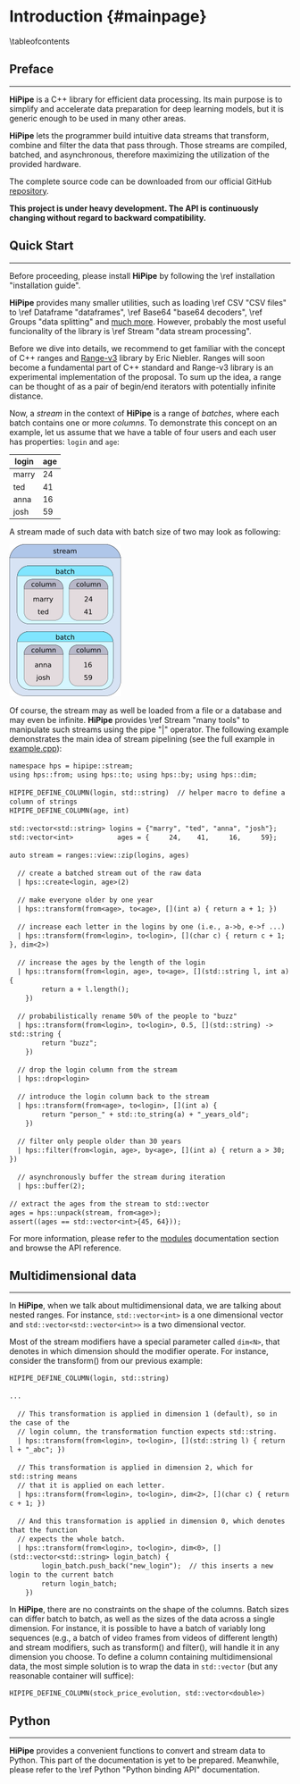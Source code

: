 Introduction {#mainpage}
============

\tableofcontents

Preface
-------
---

__HiPipe__ is a C++ library for efficient data processing. Its main purpose is to simplify
and accelerate data preparation for deep learning models, but it is generic enough to be used
in many other areas.

__HiPipe__ lets the programmer build intuitive data streams that transform,
combine and filter the data that pass through. Those streams are compiled,
batched, and asynchronous, therefore maximizing the utilization of the provided
hardware.

The complete source code can be downloaded from our official GitHub
[repository](https://github.com/iterait/hipipe).

**This project is under heavy development. The API is continuously changing without regard
to backward compatibility.**

Quick Start
-----------
---

Before proceeding, please install __HiPipe__ by following the
\ref installation "installation guide".

__HiPipe__ provides many smaller utilities, such as loading \ref CSV "CSV files" to
\ref Dataframe "dataframes", \ref Base64 "base64 decoders",
\ref Groups "data splitting" and [much more](modules.html). However, probably the most
useful funcionality of the library is \ref Stream "data stream processing".

Before we dive into details, we recommend to get familiar with the concept of C++
ranges and [Range-v3](http://ericniebler.github.io/range-v3/) library by Eric Niebler.
Ranges will soon become a fundamental part of C++ standard and Range-v3 library
is an experimental implementation of the proposal. To sum up the idea, a range can be
thought of as a pair of begin/end iterators with potentially infinite distance.

Now, a _stream_ in the context of __HiPipe__ is a range of _batches_, where each batch
contains one or more _columns_. To demonstrate this concept on an example,
let us assume that we have a table of four users and each user has
properties: `login` and `age`:

| login | age |
|-------|-----|
| marry | 24  |
| ted   | 41  |
| anna  | 16  |
| josh  | 59  |

A stream made of such data with batch size of two may look as following:

![diagram of stream, batch and column](./resources/stream_batch_column.png)

Of course, the stream may as well be loaded from a file or a database and may even
be infinite. __HiPipe__ provides \ref Stream "many tools" to manipulate such
streams using the pipe "|" operator. The following example demonstrates the main idea of
stream pipelining (see the full example in [example.cpp](example_8cpp_source.html)):

```{.cpp}
namespace hps = hipipe::stream;
using hps::from; using hps::to; using hps::by; using hps::dim;

HIPIPE_DEFINE_COLUMN(login, std::string)  // helper macro to define a column of strings
HIPIPE_DEFINE_COLUMN(age, int)

std::vector<std::string> logins = {"marry", "ted", "anna", "josh"};
std::vector<int>           ages = {     24,    41,     16,     59};

auto stream = ranges::view::zip(logins, ages)

  // create a batched stream out of the raw data
  | hps::create<login, age>(2)

  // make everyone older by one year
  | hps::transform(from<age>, to<age>, [](int a) { return a + 1; })

  // increase each letter in the logins by one (i.e., a->b, e->f ...)
  | hps::transform(from<login>, to<login>, [](char c) { return c + 1; }, dim<2>)

  // increase the ages by the length of the login
  | hps::transform(from<login, age>, to<age>, [](std::string l, int a) {
        return a + l.length();
    })

  // probabilistically rename 50% of the people to "buzz"
  | hps::transform(from<login>, to<login>, 0.5, [](std::string) -> std::string {
        return "buzz";
    })

  // drop the login column from the stream
  | hps::drop<login>

  // introduce the login column back to the stream
  | hps::transform(from<age>, to<login>, [](int a) {
        return "person_" + std::to_string(a) + "_years_old";
    })

  // filter only people older than 30 years
  | hps::filter(from<login, age>, by<age>, [](int a) { return a > 30; })

  // asynchronously buffer the stream during iteration
  | hps::buffer(2);

// extract the ages from the stream to std::vector
ages = hps::unpack(stream, from<age>);
assert((ages == std::vector<int>{45, 64}));
```

For more information, please refer to the [modules](modules.html) documentation section
and browse the API reference.

Multidimensional data
---------------------
---

In __HiPipe__, when we talk about multidimensional data, we are talking about nested
ranges. For instance, `std::vector<int>` is a one dimensional vector and
`std::vector<std::vector<int>>` is a two dimensional vector.

Most of the stream modifiers have a special parameter called `dim<N>`,
that denotes in which dimension should the modifier operate. For instance,
consider the transform() from our previous example:

```{.cpp}
HIPIPE_DEFINE_COLUMN(login, std::string)

...

  // This transformation is applied in dimension 1 (default), so in the case of the
  // login column, the transformation function expects std::string.
  | hps::transform(from<login>, to<login>, [](std::string l) { return l + "_abc"; })

  // This transformation is applied in dimension 2, which for std::string means
  // that it is applied on each letter.
  | hps::transform(from<login>, to<login>, dim<2>, [](char c) { return c + 1; })

  // And this transformation is applied in dimension 0, which denotes that the function
  // expects the whole batch.
  | hps::transform(from<login>, to<login>, dim<0>, [](std::vector<std::string> login_batch) {
        login_batch.push_back("new_login");  // this inserts a new login to the current batch
        return login_batch;
    })
```

In __HiPipe__, there are no constraints on the shape of the columns. Batch
sizes can differ batch to batch, as well as the sizes of the data across a
single dimension. For instance, it is possible to have a batch of variably long
sequences (e.g., a batch of video frames from videos of different length) and
stream modifiers, such as transform() and filter(), will handle it in any dimension
you choose. To define a column containing multidimensional data, the most simple
solution is to wrap the data in `std::vector` (but any reasonable container will
suffice):

```
HIPIPE_DEFINE_COLUMN(stock_price_evolution, std::vector<double>)
```

Python
------
---

__HiPipe__ provides a convenient functions to convert and stream data to Python.
This part of the documentation is yet to be prepared.
Meanwhile, please refer to the \ref Python "Python binding API" documentation.

